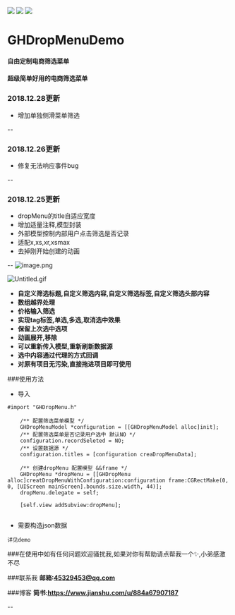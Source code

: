 ![](https://img.shields.io/badge/platform-iOS-red.svg) ![](https://img.shields.io/badge/language-Objective--C-orange.svg) 
![](https://img.shields.io/badge/license-MIT%20License-brightgreen.svg) 
# GHDropMenuDemo
#### **自由定制电商筛选菜单**

#### **超级简单好用的电商筛选菜单** 

### 2018.12.28更新
* 增加单独侧滑菜单筛选

--
### 2018.12.26更新
* 修复无法响应事件bug

--
### 2018.12.25更新

* dropMenu的title自适应宽度
* 增加适量注释,模型封装
* 外部模型控制内部用户点击筛选是否记录
* 适配x,xs,xr,xsmax
* 去掉刚开始创建的动画

--
![image.png](https://upload-images.jianshu.io/upload_images/1419035-0ca99960ec7aa25e.png?imageMogr2/auto-orient/strip%7CimageView2/2/w/240)

![Untitled.gif](https://upload-images.jianshu.io/upload_images/1419035-a9780ab228b09427.gif?imageMogr2/auto-orient/strip)
* **自定义筛选标题,自定义筛选内容,自定义筛选标签,自定义筛选头部内容**
* **数组越界处理**
* **价格输入筛选**
* **实现tag标签,单选,多选,取消选中效果**
* **保留上次选中选项**
* **动画展开,移除**
* **可以重新传入模型,重新刷新数据源**
* **选中内容通过代理的方式回调**
* **对原有项目无污染,直接拖进项目即可使用**<br/>


###使用方法
* 导入
```
#import "GHDropMenu.h"
```

```
    /** 配置筛选菜单模型 */
    GHDropMenuModel *configuration = [[GHDropMenuModel alloc]init];
    /** 配置筛选菜单是否记录用户选中 默认NO */
    configuration.recordSeleted = NO;
    /** 设置数据源 */
    configuration.titles = [configuration creaDropMenuData];
    
    /** 创建dropMenu 配置模型 &&frame */
    GHDropMenu *dropMenu = [[GHDropMenu alloc]creatDropMenuWithConfiguration:configuration frame:CGRectMake(0, 0, [UIScreen mainScreen].bounds.size.width, 44)];
    dropMenu.delegate = self;
    
    [self.view addSubview:dropMenu];
    
```

* 需要构造json数据
```
详见demo
```

###在使用中如有任何问题欢迎骚扰我,如果对你有帮助请点帮我一个✨,小弟感激不尽

###联系我
**邮箱:45329453@qq.com**

###博客
**简书:https://www.jianshu.com/u/884a67907187**

--

